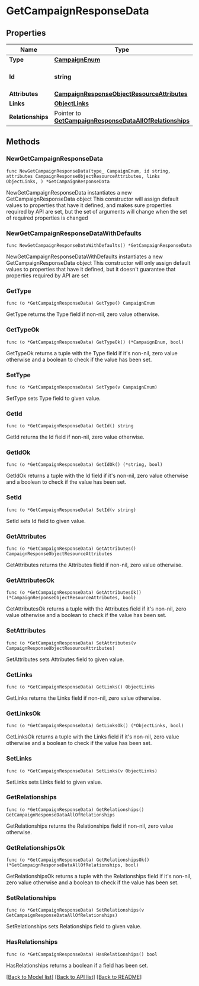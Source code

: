 # GetCampaignResponseData

## Properties

Name | Type | Description | Notes
------------ | ------------- | ------------- | -------------
**Type** | [**CampaignEnum**](CampaignEnum.md) |  | 
**Id** | **string** | The campaign ID | 
**Attributes** | [**CampaignResponseObjectResourceAttributes**](CampaignResponseObjectResourceAttributes.md) |  | 
**Links** | [**ObjectLinks**](ObjectLinks.md) |  | 
**Relationships** | Pointer to [**GetCampaignResponseDataAllOfRelationships**](GetCampaignResponseDataAllOfRelationships.md) |  | [optional] 

## Methods

### NewGetCampaignResponseData

`func NewGetCampaignResponseData(type_ CampaignEnum, id string, attributes CampaignResponseObjectResourceAttributes, links ObjectLinks, ) *GetCampaignResponseData`

NewGetCampaignResponseData instantiates a new GetCampaignResponseData object
This constructor will assign default values to properties that have it defined,
and makes sure properties required by API are set, but the set of arguments
will change when the set of required properties is changed

### NewGetCampaignResponseDataWithDefaults

`func NewGetCampaignResponseDataWithDefaults() *GetCampaignResponseData`

NewGetCampaignResponseDataWithDefaults instantiates a new GetCampaignResponseData object
This constructor will only assign default values to properties that have it defined,
but it doesn't guarantee that properties required by API are set

### GetType

`func (o *GetCampaignResponseData) GetType() CampaignEnum`

GetType returns the Type field if non-nil, zero value otherwise.

### GetTypeOk

`func (o *GetCampaignResponseData) GetTypeOk() (*CampaignEnum, bool)`

GetTypeOk returns a tuple with the Type field if it's non-nil, zero value otherwise
and a boolean to check if the value has been set.

### SetType

`func (o *GetCampaignResponseData) SetType(v CampaignEnum)`

SetType sets Type field to given value.


### GetId

`func (o *GetCampaignResponseData) GetId() string`

GetId returns the Id field if non-nil, zero value otherwise.

### GetIdOk

`func (o *GetCampaignResponseData) GetIdOk() (*string, bool)`

GetIdOk returns a tuple with the Id field if it's non-nil, zero value otherwise
and a boolean to check if the value has been set.

### SetId

`func (o *GetCampaignResponseData) SetId(v string)`

SetId sets Id field to given value.


### GetAttributes

`func (o *GetCampaignResponseData) GetAttributes() CampaignResponseObjectResourceAttributes`

GetAttributes returns the Attributes field if non-nil, zero value otherwise.

### GetAttributesOk

`func (o *GetCampaignResponseData) GetAttributesOk() (*CampaignResponseObjectResourceAttributes, bool)`

GetAttributesOk returns a tuple with the Attributes field if it's non-nil, zero value otherwise
and a boolean to check if the value has been set.

### SetAttributes

`func (o *GetCampaignResponseData) SetAttributes(v CampaignResponseObjectResourceAttributes)`

SetAttributes sets Attributes field to given value.


### GetLinks

`func (o *GetCampaignResponseData) GetLinks() ObjectLinks`

GetLinks returns the Links field if non-nil, zero value otherwise.

### GetLinksOk

`func (o *GetCampaignResponseData) GetLinksOk() (*ObjectLinks, bool)`

GetLinksOk returns a tuple with the Links field if it's non-nil, zero value otherwise
and a boolean to check if the value has been set.

### SetLinks

`func (o *GetCampaignResponseData) SetLinks(v ObjectLinks)`

SetLinks sets Links field to given value.


### GetRelationships

`func (o *GetCampaignResponseData) GetRelationships() GetCampaignResponseDataAllOfRelationships`

GetRelationships returns the Relationships field if non-nil, zero value otherwise.

### GetRelationshipsOk

`func (o *GetCampaignResponseData) GetRelationshipsOk() (*GetCampaignResponseDataAllOfRelationships, bool)`

GetRelationshipsOk returns a tuple with the Relationships field if it's non-nil, zero value otherwise
and a boolean to check if the value has been set.

### SetRelationships

`func (o *GetCampaignResponseData) SetRelationships(v GetCampaignResponseDataAllOfRelationships)`

SetRelationships sets Relationships field to given value.

### HasRelationships

`func (o *GetCampaignResponseData) HasRelationships() bool`

HasRelationships returns a boolean if a field has been set.


[[Back to Model list]](../README.md#documentation-for-models) [[Back to API list]](../README.md#documentation-for-api-endpoints) [[Back to README]](../README.md)


